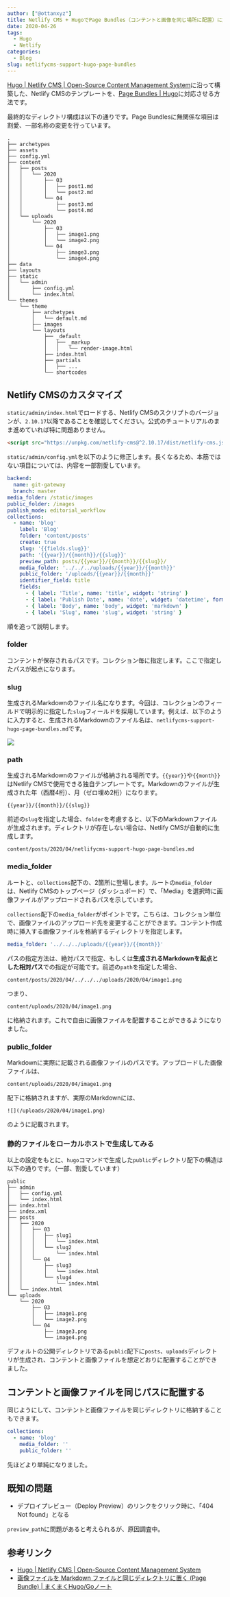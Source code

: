 ```yaml
---
author: ["@ottanxyz"]
title: Netlify CMS + HugoでPage Bundles（コンテントと画像を同じ場所に配置）に対応する
date: 2020-04-26
tags:
  - Hugo
  - Netlify
categories:
  - Blog
slug: netlifycms-support-hugo-page-bundles
---
```

[Hugo | Netlify CMS | Open-Source Content Management System](https://www.netlifycms.org/docs/hugo/)に沿って構築した、Netlify CMSのテンプレートを、[Page Bundles | Hugo](https://gohugo.io/content-management/page-bundles/)に対応させる方法です。

最終的なディレクトリ構成は以下の通りです。Page Bundlesに無関係な項目は割愛、一部名称の変更を行っています。

```
.
├── archetypes
├── assets
├── config.yml
├── content
│   ├── posts
│   │   └── 2020
│   │       ├── 03
│   │       │   ├── post1.md
│   │       │   └── post2.md
│   │       └── 04
│   │           ├── post3.md
│   │           └── post4.md
│   └── uploads
│       └── 2020
│           ├── 03
│           │   ├── image1.png
│           │   └── image2.png
│           └── 04
│               ├── image3.png
│               └── image4.png
├── data
├── layouts
├── static
│   └── admin
│       ├── config.yml
│       └── index.html
└── themes
    └── theme
        ├── archetypes
        │   └── default.md
        ├── images
        └── layouts
            ├── _default
            │   ├── _markup
            │   │   └── render-image.html
            ├── index.html
            ├── partials
            │   ├── ...
            └── shortcodes
```

## Netlify CMSのカスタマイズ

`static/admin/index.html`でロードする、Netlify CMSのスクリプトのバージョンが、`2.10.17`以降であることを確認してください。公式のチュートリアルのまま進めていれば特に問題ありません。

```html
<script src="https://unpkg.com/netlify-cms@^2.10.17/dist/netlify-cms.js"></script>
```

`static/admin/config.yml`を以下のように修正します。長くなるため、本筋ではない項目については、内容を一部割愛しています。

```yaml
backend:
  name: git-gateway
  branch: master
media_folder: /static/images
public_folder: /images
publish_mode: editorial_workflow
collections:
  - name: 'blog'
    label: 'Blog'
    folder: 'content/posts'
    create: true
    slug: '{{fields.slug}}'
    path: '{{year}}/{{month}}/{{slug}}'
    preview_path: posts/{{year}}/{{month}}/{{slug}}/
    media_folder: '../../../uploads/{{year}}/{{month}}'
    public_folder: '/uploads/{{year}}/{{month}}'
    identifier_field: title
    fields:
      - { label: 'Title', name: 'title', widget: 'string' }
      - { label: 'Publish Date', name: 'date', widget: 'datetime', format: 'YYYY-MM-DD' }
      - { label: 'Body', name: 'body', widget: 'markdown' }
      - { label: 'Slug', name: 'slug', widget: 'string' }
```

順を追って説明します。

### folder

コンテントが保存されるパスです。コレクション毎に指定します。ここで指定したパスが起点になります。

### slug

生成されるMarkdownのファイル名になります。今回は、コレクションのフィールドで明示的に指定した`slug`フィールドを採用しています。例えば、以下のように入力すると、生成されるMarkdownのファイル名は、`netlifycms-support-hugo-page-bundles.md`です。

![](/uploads/2020/04/screenshot-2020-04-11-11.18.12.png)

### path

生成されるMarkdownのファイルが格納される場所です。`{{year}}`や`{{month}}`はNetlify CMSで使用できる独自テンプレートです。Markdownのファイルが生成された年（西暦4桁）、月（ゼロ埋め2桁）になります。

```
{{year}}/{{month}}/{{slug}}
```

前述の`slug`を指定した場合、`folder`を考慮すると、以下のMarkdownファイルが生成されます。ディレクトリが存在しない場合は、Netlify CMSが自動的に生成します。

```
content/posts/2020/04/netlifycms-support-hugo-page-bundles.md
```

### media_folder

ルートと、`collections`配下の、2箇所に登場します。ルートの`media_folder`は、Netlify CMSのトップページ（ダッシュボード）で、「Media」を選択時に画像ファイルがアップロードされるパスを示しています。

`collections`配下の`media_folder`がポイントです。こちらは、コレクション単位で、画像ファイルのアップロード先を変更することができます。コンテント作成時に挿入する画像ファイルを格納するディレクトリを指定します。

```yaml
media_folder: '../../../uploads/{{year}}/{{month}}'
```

パスの指定方法は、絶対パスで指定、もしくは**生成されるMarkdownを起点とした相対パス**での指定が可能です。前述の`path`を指定した場合、

```
content/posts/2020/04/../../../uploads/2020/04/image1.png
```

つまり、

```
content/uploads/2020/04/image1.png
```

に格納されます。これで自由に画像ファイルを配置することができるようになりました。

### public_folder

Markdownに実際に記載される画像ファイルのパスです。アップロードした画像ファイルは、

```
content/uploads/2020/04/image1.png
```

配下に格納されますが、実際のMarkdownには、

```
![](/uploads/2020/04/image1.png)
```

のように記載されます。

### 静的ファイルをローカルホストで生成してみる

以上の設定をもとに、`hugo`コマンドで生成した`public`ディレクトリ配下の構造は以下の通りです。（一部、割愛しています）

```
public
├── admin
│   ├── config.yml
│   └── index.html
├── index.html
├── index.xml
├── posts
│   ├── 2020
│   │   ├── 03
│   │   │   ├── slug1
│   │   │   │   └── index.html
│   │   │   └── slug2
│   │   │       └── index.html
│   │   └── 04
│   │       ├── slug3
│   │       │   └── index.html
│   │       └── slug4
│   │           └── index.html
│   └── index.html
└── uploads
    └── 2020
        ├── 03
        │   ├── image1.png
        │   └── image2.png
        └── 04
            ├── image3.png
            └── image4.png
```

デフォルトの公開ディレクトリである`public`配下に`posts`、`uploads`ディレクトリが生成され、コンテントと画像ファイルを想定どおりに配置することができました。

## コンテントと画像ファイルを同じパスに配置する

同じようにして、コンテントと画像ファイルを同じディレクトリに格納することもできます。

```yml
collections:
  - name: 'blog'
    media_folder: ''
    public_folder: ''
```

先ほどより単純になりました。

## 既知の問題

* デプロイプレビュー（Deploy Preview）のリンクをクリック時に、「404 Not found」となる

`preview_path`に問題があると考えられるが、原因調査中。

## 参考リンク

* [Hugo | Netlify CMS | Open-Source Content Management System](https://www.netlifycms.org/docs/hugo/)
* [画像ファイルを Markdown ファイルと同じディレクトリに置く (Page Bundle) | まくまくHugo/Goノート](https://maku77.github.io/hugo/misc/page-bundle.html)
